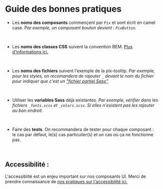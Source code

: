 Guide des bonnes pratiques
==============================================================================


- Les **noms des composants** commençent par `Pix` et sont écrit en camel case. 
*Par exemple, un composant bouton devient : `PixButton`.*
<br/>


- Les **noms des classes CSS** suivent la convention BEM. 
[Plus d'informations ici.](https://github.com/1024pix/pix/blob/dev/docs/CSS.md)
<br/>

- Les **noms des fichiers** suivent l'exemple de la pix-tooltip.
*Par exemple, pour les styles, on recomandera de rajouter `_` devant le nom du fichier pour indiquer que c'est un ["fichier partiel Sass"](https://sass-lang.com/guide#topic-4).*
<br/>

- Utiliser les **variables Sass** déjà existantes. 
*Par exemple, vérifier dans les fichiers `_fonts.scss` et `_colors.scss`. Si elles n'existent pas les rajouter au bon endroit.*
<br/>

- Faire des **tests**. On recommandera de tester pour chaque composant : le cas par défaut, le(s) cas particulier(s) et un cas où ça ne fonctionne pas.
<br/>


## Accessibilité :

L'accessiblité est un enjeu important sur nos composants UI. Merci de prendre connaissance de [nos pratiques sur l'accessibilité ici.](https://github.com/1024pix/pix/blob/dev/docs/Accessibilite.md)
